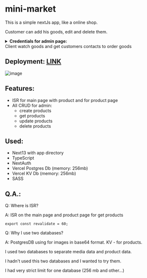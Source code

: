 # mini-market

This is a simple nextJs app, like a online shop.

Customer can add his goods, edit and delete them.
<strong>
<details>
 <summary> Credentials for admin page:</summary>
  Login: admin
 
  Password: root
</details>
</strong>
Client watch goods and get customers contacts to order goods

## Deployment: [LINK](https://slmax-react-testovoe-zadanie-dfikoy3r6-andrewmotevich.vercel.app/)

![image](https://github.com/AndrewMotevich/slmax-react-testovoe-zadanie/assets/101500007/f41ac2bf-a3b4-4446-b6c5-3ba1745857e6)


## Features:
- ISR for main page with product and for product page
- All CRUD for admin:
  - create products
  - get products
  - update products
  - delete products

## Used:
- Next13 with app directory
- TypeScript
- NextAuth
- Vercel Postgres Db (memory: 256mb)
- Vercel KV Db (memory: 256mb)
- SASS

## Q.A.:

 Q: Where is ISR?

 A: ISR on the main page and product page for get products
```
export const revalidate = 60;
```

 Q: Why I use two databases?

 A: PostgresDB using for images in base64 format. KV - for products.
 
 I used two databases to separate media data and product data.

 I hadn't used this two databases and I wanted to try them.

 I had very strict limit for one database (256 mb and other...)
